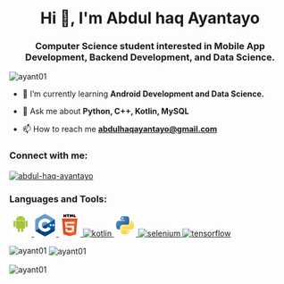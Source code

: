 <h1 align="center">Hi 👋, I'm Abdul haq Ayantayo</h1>
<h3 align="center">Computer Science student interested in Mobile App Development, Backend Development, and Data Science.</h3>

<p align="left"> <img src="https://komarev.com/ghpvc/?username=ayant01&label=Profile%20views&color=0e75b6&style=flat" alt="ayant01" /> </p>

- 🌱 I’m currently learning **Android Development and Data Science.**

- 💬 Ask me about **Python, C++, Kotlin, MySQL**

- 📫 How to reach me **abdulhaqayantayo@gmail.com**

<h3 align="left">Connect with me:</h3>
<p align="left">
<a href="https://linkedin.com/in/abdul-haq-ayantayo" target="blank"><img align="center" src="https://raw.githubusercontent.com/rahuldkjain/github-profile-readme-generator/master/src/images/icons/Social/linked-in-alt.svg" alt="abdul-haq-ayantayo" height="30" width="40" /></a>
</p>

<h3 align="left">Languages and Tools:</h3>
<p align="left"> <a href="https://developer.android.com" target="_blank" rel="noreferrer"> <img src="https://raw.githubusercontent.com/devicons/devicon/master/icons/android/android-original-wordmark.svg" alt="android" width="40" height="40"/> </a> <a href="https://www.w3schools.com/cpp/" target="_blank" rel="noreferrer"> <img src="https://raw.githubusercontent.com/devicons/devicon/master/icons/cplusplus/cplusplus-original.svg" alt="cplusplus" width="40" height="40"/> </a> <a href="https://www.w3.org/html/" target="_blank" rel="noreferrer"> <img src="https://raw.githubusercontent.com/devicons/devicon/master/icons/html5/html5-original-wordmark.svg" alt="html5" width="40" height="40"/> </a> <a href="https://kotlinlang.org" target="_blank" rel="noreferrer"> <img src="https://www.vectorlogo.zone/logos/kotlinlang/kotlinlang-icon.svg" alt="kotlin" width="40" height="40"/> </a> <a href="https://www.python.org" target="_blank" rel="noreferrer"> <img src="https://raw.githubusercontent.com/devicons/devicon/master/icons/python/python-original.svg" alt="python" width="40" height="40"/> </a> <a href="https://www.selenium.dev" target="_blank" rel="noreferrer"> <img src="https://raw.githubusercontent.com/detain/svg-logos/780f25886640cef088af994181646db2f6b1a3f8/svg/selenium-logo.svg" alt="selenium" width="40" height="40"/> </a> <a href="https://www.tensorflow.org" target="_blank" rel="noreferrer"> <img src="https://www.vectorlogo.zone/logos/tensorflow/tensorflow-icon.svg" alt="tensorflow" width="40" height="40"/> </a> </p>

<p><img align="left" src="https://github-readme-stats.vercel.app/api/top-langs?username=ayant01&show_icons=true&locale=en&layout=compact" alt="ayant01" /></p>

<p>&nbsp;<img align="center" src="https://github-readme-stats.vercel.app/api?username=ayant01&show_icons=true&locale=en" alt="ayant01" /></p>

<p><img align="center" src="https://github-readme-streak-stats.herokuapp.com/?user=ayant01&" alt="ayant01" /></p>
